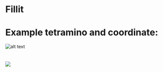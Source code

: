 # Fillit


# Example tetramino and coordinate:
![alt text](https://cdn1.savepice.ru/uploads/2019/11/5/3d97b1e83511db1589c1df2dbac9e3cf-full.jpg)

# 

![](https://yapx.ru/v/FnHZ6)
